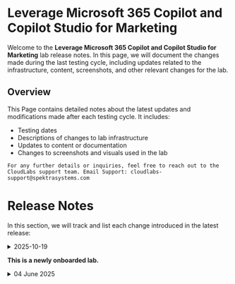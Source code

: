 # Leverage Microsoft 365 Copilot and Copilot Studio for Marketing

Welcome to the **Leverage Microsoft 365 Copilot and Copilot Studio for Marketing** lab release notes. In this page, we will document the changes made during the last testing cycle, including updates related to the infrastructure, content, screenshots, and other relevant changes for the lab.

## Overview

This Page contains detailed notes about the latest updates and modifications made after each testing cycle. It includes:

- Testing dates
- Descriptions of changes to lab infrastructure
- Updates to content or documentation
- Changes to screenshots and visuals used in the lab

`For any further details or inquiries, feel free to reach out to the CloudLabs support team. Email Support: cloudlabs-support@spektrasystems.com`


# Release Notes

In this section, we will track and list each change introduced in the latest release:

<details>
  <summary>2025-10-19</summary>

## Release Date: 2025-10-19

### Summary of Changes

Content updates are currently in progress to ensure the latest information and improvements are reflected.

### Infrastructure Changes

N/A

### Content Changes

Instructions and content updates to align with the new Microsoft Copilot Studio portal UI are currently pending.

### Screenshot Updates

- **Minor updates**: 

    - **Updated UI Screenshots**: Updating screenshots to reflect the latest Microsoft Copilot Studio portal UI is currently in progress.
      
### Testing Notes

- **Testing Date**: 2025-10-19

### Testing Scope 

End-to-end lab testing has been completed successfully. Updates to the lab guide are pending to incorporate the new UI changes.

---

</details>

**This is a newly onboarded lab.**

<details>
  
  <summary>04 June 2025</summary>

## Infrastructure Changes

NA

## Content Changes

NA
  
## Screenshot Updates

NA

## Testing Notes

NA

</details>

